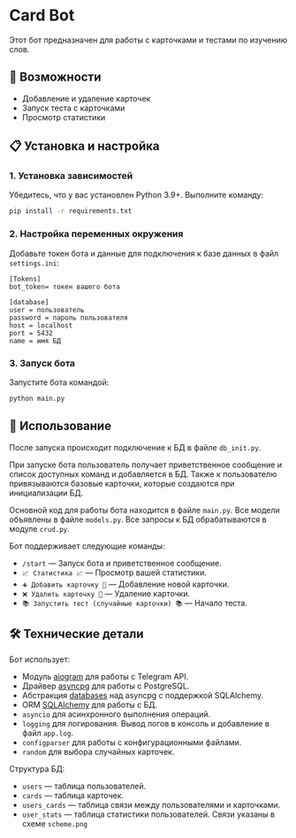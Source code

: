 # Card Bot

Этот бот предназначен для работы с карточками и тестами по изучению слов.

## 📌 Возможности
- Добавление и удаление карточек
- Запуск теста с карточками
- Просмотр статистики

## 📋 Установка и настройка
### 1. Установка зависимостей
Убедитесь, что у вас установлен Python 3.9+.
Выполните команду:
```sh
pip install -r requirements.txt
```

### 2. Настройка переменных окружения
Добавьте токен бота и данные для подключения к базе данных в файл `settings.ini`:

```
[Tokens]
bot_token= токен вашего бота

[database]
user = пользователь
password = пароль пользователя
host = localhost
port = 5432
name = имя БД
```

### 3. Запуск бота
Запустите бота командой:

```sh
python main.py
```

## 📖 Использование
После запуска происходит подключение к БД в файле `db_init.py`. 

При запуске бота пользователь получает приветственное сообщение и список доступных команд и добавляется в БД.
Также к пользователю привязываются базовые карточки, которые создаются при инициализации БД.

Основной код для работы бота находится в файле `main.py`. Все модели объявлены в файле `models.py`.
Все запросы к БД обрабатываются в модуле `crud.py`.

Бот поддерживает следующие команды:

- `/start` — Запуск бота и приветственное сообщение.
- `📈 Статистика 📈` — Просмотр вашей статистики.
- `➕ Добавить карточку 📝` — Добавление новой карточки.
- `❌ Удалить карточку 📝` — Удаление карточки.
- `📚 Запустить тест (случайные карточки) 📚` — Начало теста.

## 🛠 Технические детали
Бот использует:
- Модуль [aiogram](https://docs.aiogram.dev/en/latest/) для работы с Telegram API.
- Драйвер [asyncpg](https://magicstack.github.io/asyncpg/current/index.html) для работы с PostgreSQL. 
- Абстракция [databases](https://github.com/encode/databases) над asyncpg с поддержкой SQLAlchemy. 
- ORM [SQLAlchemy](https://www.sqlalchemy.org/) для работы с БД.
- `asyncio` для асинхронного выполнения операций.
- `logging` для логирования. Вывод логов в консоль и добавление в файл `app.log`.
- `configparser` для работы с конфигурационными файлами.
- `random` для выбора случайных карточек.

Структура БД:
- `users` — таблица пользователей.
- `cards` — таблица карточек.
- `users_cards` — таблица связи между пользователями и карточками.
- `user_stats` — таблица статистики пользователей.
Связи указаны в схеме `scheme.png`
